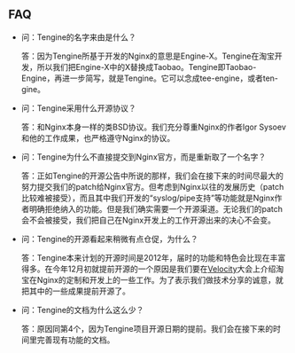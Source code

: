 ## FAQ

*   问：Tengine的名字来由是什么？

    答：因为Tengine所基于开发的Nginx的意思是Engine-X。Tengine在淘宝开发，所以我们把Engine-X中的X替换成Taobao。Tengine即Taobao-Engine，再进一步简写，就是Tengine。它可以念成tee-engine，或者ten-gine。

*   问：Tengine采用什么开源协议？

    答：和Nginx本身一样的类BSD协议。我们充分尊重Nginx的作者Igor Sysoev和他的工作成果，也严格遵守Nginx的协议。

*   问：Tengine为什么不直接提交到Nginx官方，而是重新取了一个名字？

    答：正如Tengine的开源公告中所说的那样，我们会在接下来的时间尽最大的努力提交我们的patch给Nginx官方。但考虑到Nginx以往的发展历史（patch比较难被接受），而且其中我们开发的“syslog/pipe支持”等功能就是Nginx作者明确拒绝纳入的功能。但是我们确实需要一个开源渠道。无论我们的patch会不会被接受，我们把自己在Nginx开发上的工作开源出来的决心不会变。

*   问：Tengine的开源看起来稍微有点仓促，为什么？

    答：Tengine本来计划的开源时间是2012年，届时的功能和特色会比现在丰富得多。在今年12月初就提前开源的一个原因是我们要在[Velocity](http://velocity.oreilly.com.cn/2011/index.php?func=autobio&name=%E6%9C%B1%E7%85%A7%E8%BF%9C)大会上介绍淘宝在Nginx的定制和开发上的一些工作。为了表示我们做技术分享的诚意，就把其中的一些成果提前开源了。

*   问：Tengine的文档为什么这么少？

    答：原因同第4个，因为Tengine项目开源日期的提前。我们会在接下来的时间里完善现有功能的文档。

